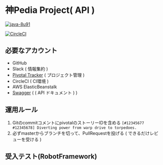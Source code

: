 # 神Pedia Project( API )

[![java-8u91](https://img.shields.io/badge/java-8u91-red.svg)](http://www.oracle.com/technetwork/java/javase/downloads/jdk8-downloads-2133151.html)

[![CircleCI](https://circleci.com/gh/YasuhiroKimesawa/KamiPedia-API.svg?style=svg)](https://circleci.com/gh/YasuhiroKimesawa/KamiPedia-API)

## 必要なアカウント
- GitHub
- Slack ( 情報集約 )
- [Pivotal Tracker]( https://www.pivotaltracker.com/n/projects/1989469  ) ( プロジェクト管理 ) 
- CircleCI ( CI環境 )
- AWS ElasticBeanstalk 
- [Swagger](http://kamipedia-sample-dev.ap-northeast-1.elasticbeanstalk.com:8080/swagger-ui.html#!) ( ( API ドキュメント ) )

## 運用ルール
1. GitのcommitコメントにpivotalのストーリーIDを含める
`[#12345677 #12345678] Diverting power from warp drive to torpedoes.`
2. 必ずmasterからブランチを切って、PullRequestを投げる ( できるだけレビューを受ける )

## 受入テスト(RobotFramework)


